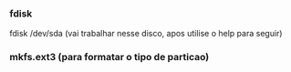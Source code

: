 ### fdisk

fdisk /dev/sda     (vai trabalhar nesse disco, apos utilise o help para seguir)


### mkfs.ext3  (para formatar o tipo de particao)
